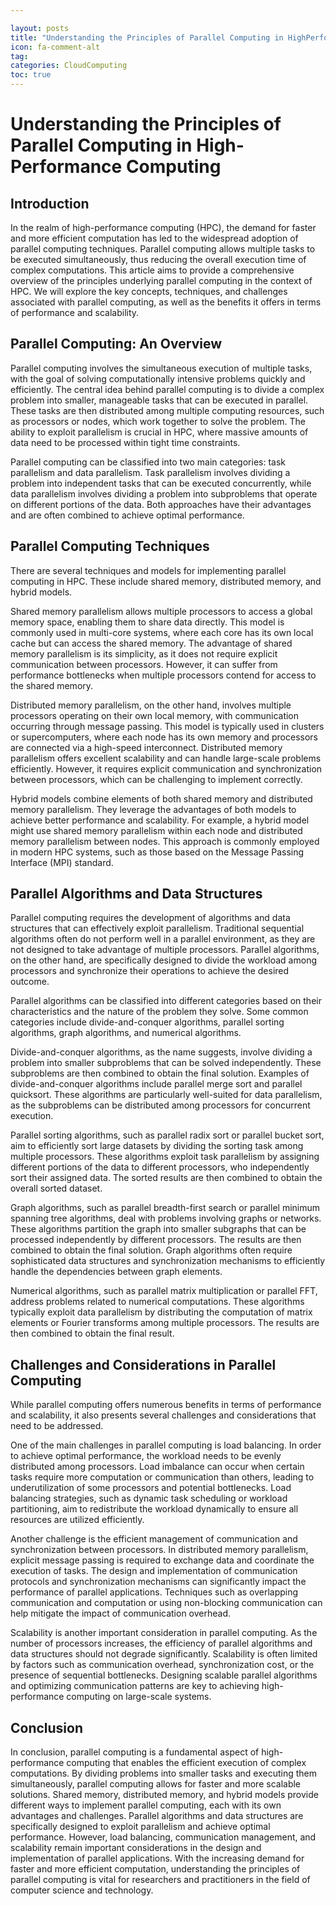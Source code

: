 ```yaml
---

layout: posts
title: "Understanding the Principles of Parallel Computing in HighPerformance Computing"
icon: fa-comment-alt
tag:      
categories: CloudComputing
toc: true
---
```




# Understanding the Principles of Parallel Computing in High-Performance Computing

## Introduction

In the realm of high-performance computing (HPC), the demand for faster and more efficient computation has led to the widespread adoption of parallel computing techniques. Parallel computing allows multiple tasks to be executed simultaneously, thus reducing the overall execution time of complex computations. This article aims to provide a comprehensive overview of the principles underlying parallel computing in the context of HPC. We will explore the key concepts, techniques, and challenges associated with parallel computing, as well as the benefits it offers in terms of performance and scalability.

## Parallel Computing: An Overview

Parallel computing involves the simultaneous execution of multiple tasks, with the goal of solving computationally intensive problems quickly and efficiently. The central idea behind parallel computing is to divide a complex problem into smaller, manageable tasks that can be executed in parallel. These tasks are then distributed among multiple computing resources, such as processors or nodes, which work together to solve the problem. The ability to exploit parallelism is crucial in HPC, where massive amounts of data need to be processed within tight time constraints.

Parallel computing can be classified into two main categories: task parallelism and data parallelism. Task parallelism involves dividing a problem into independent tasks that can be executed concurrently, while data parallelism involves dividing a problem into subproblems that operate on different portions of the data. Both approaches have their advantages and are often combined to achieve optimal performance.

## Parallel Computing Techniques

There are several techniques and models for implementing parallel computing in HPC. These include shared memory, distributed memory, and hybrid models.

Shared memory parallelism allows multiple processors to access a global memory space, enabling them to share data directly. This model is commonly used in multi-core systems, where each core has its own local cache but can access the shared memory. The advantage of shared memory parallelism is its simplicity, as it does not require explicit communication between processors. However, it can suffer from performance bottlenecks when multiple processors contend for access to the shared memory.

Distributed memory parallelism, on the other hand, involves multiple processors operating on their own local memory, with communication occurring through message passing. This model is typically used in clusters or supercomputers, where each node has its own memory and processors are connected via a high-speed interconnect. Distributed memory parallelism offers excellent scalability and can handle large-scale problems efficiently. However, it requires explicit communication and synchronization between processors, which can be challenging to implement correctly.

Hybrid models combine elements of both shared memory and distributed memory parallelism. They leverage the advantages of both models to achieve better performance and scalability. For example, a hybrid model might use shared memory parallelism within each node and distributed memory parallelism between nodes. This approach is commonly employed in modern HPC systems, such as those based on the Message Passing Interface (MPI) standard.

## Parallel Algorithms and Data Structures

Parallel computing requires the development of algorithms and data structures that can effectively exploit parallelism. Traditional sequential algorithms often do not perform well in a parallel environment, as they are not designed to take advantage of multiple processors. Parallel algorithms, on the other hand, are specifically designed to divide the workload among processors and synchronize their operations to achieve the desired outcome.

Parallel algorithms can be classified into different categories based on their characteristics and the nature of the problem they solve. Some common categories include divide-and-conquer algorithms, parallel sorting algorithms, graph algorithms, and numerical algorithms.

Divide-and-conquer algorithms, as the name suggests, involve dividing a problem into smaller subproblems that can be solved independently. These subproblems are then combined to obtain the final solution. Examples of divide-and-conquer algorithms include parallel merge sort and parallel quicksort. These algorithms are particularly well-suited for data parallelism, as the subproblems can be distributed among processors for concurrent execution.

Parallel sorting algorithms, such as parallel radix sort or parallel bucket sort, aim to efficiently sort large datasets by dividing the sorting task among multiple processors. These algorithms exploit task parallelism by assigning different portions of the data to different processors, who independently sort their assigned data. The sorted results are then combined to obtain the overall sorted dataset.

Graph algorithms, such as parallel breadth-first search or parallel minimum spanning tree algorithms, deal with problems involving graphs or networks. These algorithms partition the graph into smaller subgraphs that can be processed independently by different processors. The results are then combined to obtain the final solution. Graph algorithms often require sophisticated data structures and synchronization mechanisms to efficiently handle the dependencies between graph elements.

Numerical algorithms, such as parallel matrix multiplication or parallel FFT, address problems related to numerical computations. These algorithms typically exploit data parallelism by distributing the computation of matrix elements or Fourier transforms among multiple processors. The results are then combined to obtain the final result.

## Challenges and Considerations in Parallel Computing

While parallel computing offers numerous benefits in terms of performance and scalability, it also presents several challenges and considerations that need to be addressed.

One of the main challenges in parallel computing is load balancing. In order to achieve optimal performance, the workload needs to be evenly distributed among processors. Load imbalance can occur when certain tasks require more computation or communication than others, leading to underutilization of some processors and potential bottlenecks. Load balancing strategies, such as dynamic task scheduling or workload partitioning, aim to redistribute the workload dynamically to ensure all resources are utilized efficiently.

Another challenge is the efficient management of communication and synchronization between processors. In distributed memory parallelism, explicit message passing is required to exchange data and coordinate the execution of tasks. The design and implementation of communication protocols and synchronization mechanisms can significantly impact the performance of parallel applications. Techniques such as overlapping communication and computation or using non-blocking communication can help mitigate the impact of communication overhead.

Scalability is another important consideration in parallel computing. As the number of processors increases, the efficiency of parallel algorithms and data structures should not degrade significantly. Scalability is often limited by factors such as communication overhead, synchronization cost, or the presence of sequential bottlenecks. Designing scalable parallel algorithms and optimizing communication patterns are key to achieving high-performance computing on large-scale systems.

## Conclusion

In conclusion, parallel computing is a fundamental aspect of high-performance computing that enables the efficient execution of complex computations. By dividing problems into smaller tasks and executing them simultaneously, parallel computing allows for faster and more scalable solutions. Shared memory, distributed memory, and hybrid models provide different ways to implement parallel computing, each with its own advantages and challenges. Parallel algorithms and data structures are specifically designed to exploit parallelism and achieve optimal performance. However, load balancing, communication management, and scalability remain important considerations in the design and implementation of parallel applications. With the increasing demand for faster and more efficient computation, understanding the principles of parallel computing is vital for researchers and practitioners in the field of computer science and technology.